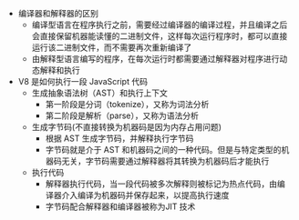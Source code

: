 - 编译器和解释器的区别
	- 编译型语言在程序执行之前，需要经过编译器的编译过程，并且编译之后会直接保留机器能读懂的二进制文件，这样每次运行程序时，都可以直接运行该二进制文件，而不需要再次重新编译了
	- 由解释型语言编写的程序，在每次运行时都需要通过解释器对程序进行动态解释和执行
- V8 是如何执行一段 JavaScript 代码
	- 生成抽象语法树（AST）和执行上下文
		- 第一阶段是分词（tokenize），又称为词法分析
		- 第二阶段是解析（parse），又称为语法分析
	- 生成字节码(不直接转换为机器码是因为内存占用问题)
		- 根据 AST 生成字节码，并解释执行字节码
		- 字节码就是介于 AST 和机器码之间的一种代码。但是与特定类型的机器码无关，字节码需要通过解释器将其转换为机器码后才能执行
	- 执行代码
		- 解释器执行代码，当一段代码被多次解释则被标记为热点代码，由编译器介入编译为机器码并保存起来，以提高执行速度
		- 字节码配合解释器和编译器被称为JIT 技术